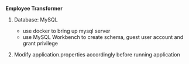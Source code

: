 **Employee Transformer**

1. Database: MySQL

    - use docker to bring up mysql server
    - use MySQL Workbench to create schema, guest user account and grant privilege

2. Modify application.properties accordingly before running application